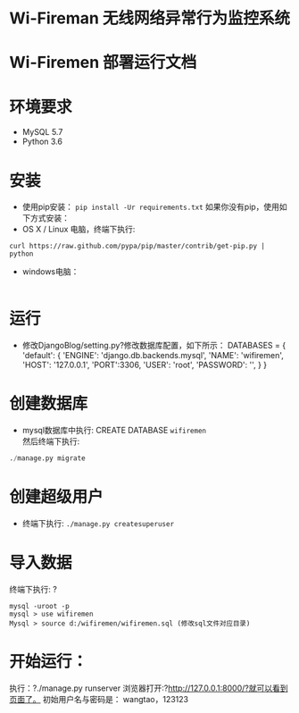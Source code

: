 # Wi-Fireman 无线网络异常行为监控系统

# Wi-Firemen 部署运行文档

# 环境要求
- MySQL 5.7
- Python 3.6

# 安装
- 使用pip安装：
`pip install -Ur requirements.txt`
如果你没有pip，使用如下方式安装：
- OS X / Linux 电脑，终端下执行:
```curl http://peak.telecommunity.com/dist/ez_setup.py | python
curl https://raw.github.com/pypa/pip/master/contrib/get-pip.py | python
```
- windows电脑：
```下载?http://peak.telecommunity.com/dist/ez_setup.py?和?https://raw.github.com/pypa/pip/master/contrib/get-pip.py?这两个文件，双击运行。
```

# 运行
- 修改DjangoBlog/setting.py?修改数据库配置，如下所示：
DATABASES = {
    'default': {
            'ENGINE': 'django.db.backends.mysql',
            'NAME': 'wifiremen',
            'HOST': '127.0.0.1',
            'PORT':3306,
            'USER': 'root',
            'PASSWORD': '',
    }
}

# 创建数据库
- mysql数据库中执行:
CREATE DATABASE `wifiremen`                                                         
然后终端下执行:
```./manage.py makemigrations
./manage.py migrate
```
# 创建超级用户
- 终端下执行:
`./manage.py createsuperuser`
# 导入数据
终端下执行: ?
```
mysql -uroot -p
mysql > use wifiremen
Mysql > source d:/wifiremen/wifiremen.sql (修改sql文件对应目录)
```
# 开始运行：
执行：?./manage.py runserver
浏览器打开:?http://127.0.0.1:8000/?就可以看到页面了。
初始用户名与密码是：
wangtao，123123

